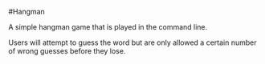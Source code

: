 #Hangman 

A simple hangman game that is played in the command line.

Users will attempt to guess the word but are only allowed a certain number of wrong guesses before they lose.
